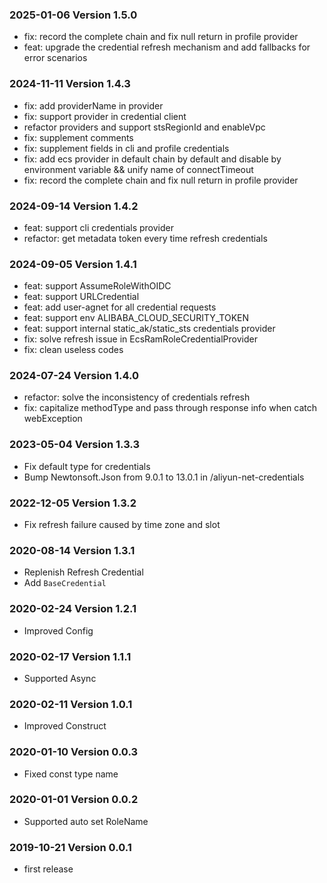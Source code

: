### 2025-01-06 Version 1.5.0
* fix: record the complete chain and fix null return in profile provider
* feat: upgrade the credential refresh mechanism and add fallbacks for error scenarios

### 2024-11-11 Version 1.4.3
* fix: add providerName in provider 
* fix: support provider in credential client 
* refactor providers and support stsRegionId and enableVpc 
* fix: supplement comments 
* fix: supplement fields in cli and profile credentials 
* fix: add ecs provider in default chain by default and disable by environment variable && unify name of connectTimeout
* fix: record the complete chain and fix null return in profile provider

### 2024-09-14 Version 1.4.2
* feat: support cli credentials provider 
* refactor: get metadata token every time refresh credentials

### 2024-09-05 Version 1.4.1
* feat: support AssumeRoleWithOIDC
* feat: support URLCredential
* feat: add user-agnet for all credential requests
* feat: support env ALIBABA_CLOUD_SECURITY_TOKEN 
* feat: support internal static_ak/static_sts credentials provider
* fix: solve refresh issue in EcsRamRoleCredentialProvider
* fix: clean useless codes

### 2024-07-24 Version 1.4.0
* refactor: solve the inconsistency of credentials refresh
* fix: capitalize methodType and pass through response info when catch webException

### 2023-05-04 Version 1.3.3
* Fix default type for credentials
* Bump Newtonsoft.Json from 9.0.1 to 13.0.1 in /aliyun-net-credentials

### 2022-12-05 Version 1.3.2
* Fix refresh failure caused by time zone and slot

### 2020-08-14 Version 1.3.1
* Replenish Refresh Credential
* Add `BaseCredential`

### 2020-02-24 Version 1.2.1
* Improved Config

### 2020-02-17 Version 1.1.1
* Supported Async

### 2020-02-11 Version 1.0.1
* Improved Construct

### 2020-01-10 Version 0.0.3
* Fixed const type name

### 2020-01-01 Version 0.0.2
* Supported auto set RoleName

### 2019-10-21 Version 0.0.1
* first release